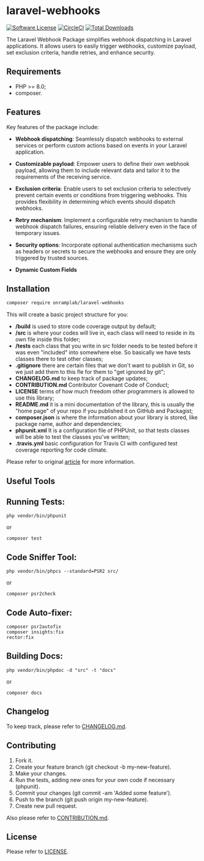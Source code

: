 # laravel-webhooks

[![Software License](https://img.shields.io/badge/license-MIT-brightgreen.svg?style=flat-square)](LICENSE.md)
[![CircleCI](https://circleci.com/gh/OnrampLab/laravel-webhooks.svg?style=shield)](https://circleci.com/gh/OnrampLab/laravel-webhooks)
[![Total Downloads](https://img.shields.io/packagist/dt/onramplab/laravel-webhooks.svg?style=flat-square)](https://packagist.org/packages/onramplab/laravel-webhooks)

The Laravel Webhook Package simplifies webhook dispatching in Laravel applications. It allows users to easily trigger webhooks, customize payload, set exclusion criteria, handle retries, and enhance security.


## Requirements
- PHP >= 8.0;
- composer.

## Features

Key features of the package include:

- **Webhook dispatching**: Seamlessly dispatch webhooks to external services or perform custom actions based on events in your Laravel application.

- **Customizable payload**: Empower users to define their own webhook payload, allowing them to include relevant data and tailor it to the requirements of the receiving service.

- **Exclusion criteria**: Enable users to set exclusion criteria to selectively prevent certain events or conditions from triggering webhooks. This provides flexibility in determining which events should dispatch webhooks.

- **Retry mechanism**: Implement a configurable retry mechanism to handle webhook dispatch failures, ensuring reliable delivery even in the face of temporary issues.

- **Security options**: Incorporate optional authentication mechanisms such as headers or secrets to secure the webhooks and ensure they are only triggered by trusted sources.

- **Dynamic Custom Fields**
## Installation

```bash
composer require onramplab/laravel-webhooks
```

This will create a basic project structure for you:

* **/build** is used to store code coverage output by default;
* **/src** is where your codes will live in, each class will need to reside in its own file inside this folder;
* **/tests** each class that you write in src folder needs to be tested before it was even "included" into somewhere else. So basically we have tests classes there to test other classes;
* **.gitignore** there are certain files that we don't want to publish in Git, so we just add them to this fle for them to "get ignored by git";
* **CHANGELOG.md** to keep track of package updates;
* **CONTRIBUTION.md** Contributor Covenant Code of Conduct;
* **LICENSE** terms of how much freedom other programmers is allowed to use this library;
* **README.md** it is a mini documentation of the library, this is usually the "home page" of your repo if you published it on GitHub and Packagist;
* **composer.json** is where the information about your library is stored, like package name, author and dependencies;
* **phpunit.xml** It is a configuration file of PHPUnit, so that tests classes will be able to test the classes you've written;
* **.travis.yml** basic configuration for Travis CI with configured test coverage reporting for code climate.

Please refer to original [article](http://www.darwinbiler.com/creating-composer-package-library/) for more information.

## Useful Tools

## Running Tests:

    php vendor/bin/phpunit

 or

    composer test

## Code Sniffer Tool:

    php vendor/bin/phpcs --standard=PSR2 src/

 or

    composer psr2check

## Code Auto-fixer:

    composer psr2autofix
    composer insights:fix
    rector:fix

## Building Docs:

    php vendor/bin/phpdoc -d "src" -t "docs"

 or

    composer docs

## Changelog

To keep track, please refer to [CHANGELOG.md](https://github.com/onramplab/laravel-webhooks/blob/master/CHANGELOG.md).

## Contributing

1. Fork it.
2. Create your feature branch (git checkout -b my-new-feature).
3. Make your changes.
4. Run the tests, adding new ones for your own code if necessary (phpunit).
5. Commit your changes (git commit -am 'Added some feature').
6. Push to the branch (git push origin my-new-feature).
7. Create new pull request.

Also please refer to [CONTRIBUTION.md](https://github.com/onramplab/laravel-webhooks/blob/master/CONTRIBUTION.md).

## License

Please refer to [LICENSE](https://github.com/onramplab/laravel-webhooks/blob/master/LICENSE).
